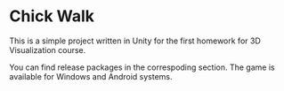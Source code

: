 # Chick Walk

This is a simple project written in Unity for the first homework for 3D Visualization course.

You can find release packages in the correspoding section. The game is available for Windows and Android systems.